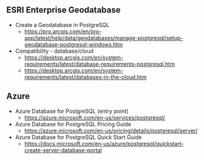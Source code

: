 ## ESRI Enterprise Geodatabase

* Create a Geodatabase in PostgreSQL 
    * https://pro.arcgis.com/en/pro-app/latest/help/data/geodatabases/manage-postgresql/setup-geodatabase-postgresql-windows.htm
* Compatibility - database/cloud
    * https://desktop.arcgis.com/en/system-requirements/latest/database-requirements-postgresql.htm
	* https://desktop.arcgis.com/en/system-requirements/latest/databases-in-the-cloud.htm 

## Azure 

* Azure Database for PostgreSQL (entry point)
    * https://azure.microsoft.com/en-us/services/postgresql/
* Azure Database for PostgreSQL Pricing Guide 
    * https://azure.microsoft.com/en-us/pricing/details/postgresql/server/
* Azure Database for PostgreSQL Quick Start Guide
    * https://docs.microsoft.com/en-us/azure/postgresql/quickstart-create-server-database-portal

